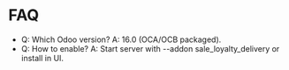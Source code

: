 # FAQ

- Q: Which Odoo version? A: 16.0 (OCA/OCB packaged).
- Q: How to enable? A: Start server with --addon sale_loyalty_delivery or install in UI.
